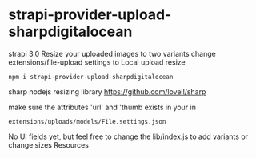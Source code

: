 # strapi-provider-upload-sharpdigitalocean

strapi 3.0
Resize your uploaded images to two variants
change extensions/file-upload settings to Local upload resize

    npm i strapi-provider-upload-sharpdigitalocean

sharp nodejs resizing library https://github.com/lovell/sharp

make sure the attributes 'url' and 'thumb exists in your in

    extensions/uploads/models/File.settings.json

No UI fields yet, but feel free to change the lib/index.js to add variants or change sizes
Resources
